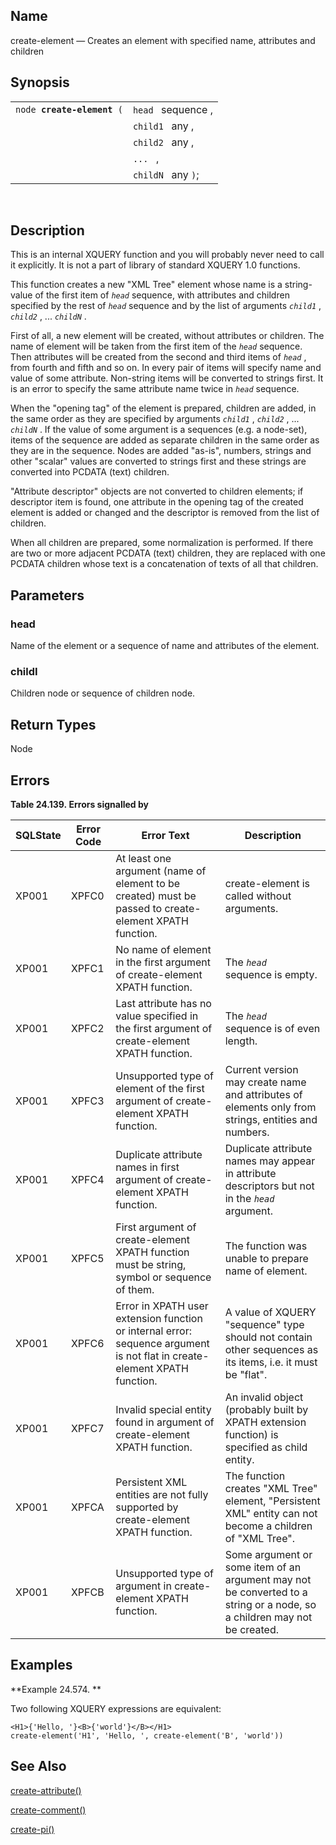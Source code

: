 <div id="xpf_create_element" class="refentry">

<div class="titlepage">

</div>

<div class="refnamediv">

## Name

create-element — Creates an element with specified name, attributes and
children

</div>

<div class="refsynopsisdiv">

## Synopsis

<div id="xpf_syn_create_element" class="funcsynopsis">

|                                 |                    |
|---------------------------------|--------------------|
| `node `**`create-element`**` (` | `head ` sequence , |
|                                 | `child1 ` any ,    |
|                                 | `child2 ` any ,    |
|                                 | `... ` ,           |
|                                 | `childN ` any `)`; |

<div class="funcprototype-spacer">

 

</div>

</div>

</div>

<div id="xpf_desc_create_element" class="refsect1">

## Description

This is an internal XQUERY function and you will probably never need to
call it explicitly. It is not a part of library of standard XQUERY 1.0
functions.

This function creates a new "XML Tree" element whose name is a
string-value of the first item of *`head`* sequence, with attributes and
children specified by the rest of *`head`* sequence and by the list of
arguments *`child1`* , *`child2`* , ... *`childN`* .

First of all, a new element will be created, without attributes or
children. The name of element will be taken from the first item of the
*`head`* sequence. Then attributes will be created from the second and
third items of *`head`* , from fourth and fifth and so on. In every pair
of items will specify name and value of some attribute. Non-string items
will be converted to strings first. It is an error to specify the same
attribute name twice in *`head`* sequence.

When the "opening tag" of the element is prepared, children are added,
in the same order as they are specified by arguments *`child1`* ,
*`child2`* , ... *`childN`* . If the value of some argument is a
sequences (e.g. a node-set), items of the sequence are added as separate
children in the same order as they are in the sequence. Nodes are added
"as-is", numbers, strings and other "scalar" values are converted to
strings first and these strings are converted into PCDATA (text)
children.

"Attribute descriptor" objects are not converted to children elements;
if descriptor item is found, one attribute in the opening tag of the
created element is added or changed and the descriptor is removed from
the list of children.

When all children are prepared, some normalization is performed. If
there are two or more adjacent PCDATA (text) children, they are replaced
with one PCDATA children whose text is a concatenation of texts of all
that children.

</div>

<div id="xpf_params_create_element" class="refsect1">

## Parameters

<div id="id126564" class="refsect2">

### head

Name of the element or a sequence of name and attributes of the element.

</div>

<div id="id126567" class="refsect2">

### childI

Children node or sequence of children node.

</div>

</div>

<div id="xpf_ret_create_element" class="refsect1">

## Return Types

Node

</div>

<div id="xpf_errors_create_element" class="refsect1">

## Errors

<div id="id126575" class="table">

**Table 24.139. Errors signalled by**

<div class="table-contents">

| SQLState                              | Error Code                            | Error Text                                                                                                                                                | Description                                                                                                             |
|---------------------------------------|---------------------------------------|-----------------------------------------------------------------------------------------------------------------------------------------------------------|-------------------------------------------------------------------------------------------------------------------------|
| <span class="errorcode">XP001 </span> | <span class="errorcode">XPFC0 </span> | <span class="errortext">At least one argument (name of element to be created) must be passed to create-element XPATH function. </span>                    | create-element is called without arguments.                                                                             |
| <span class="errorcode">XP001 </span> | <span class="errorcode">XPFC1 </span> | <span class="errortext">No name of element in the first argument of create-element XPATH function. </span>                                                | The *`head `* sequence is empty.                                                                                        |
| <span class="errorcode">XP001 </span> | <span class="errorcode">XPFC2 </span> | <span class="errortext">Last attribute has no value specified in the first argument of create-element XPATH function. </span>                             | The *`head `* sequence is of even length.                                                                               |
| <span class="errorcode">XP001 </span> | <span class="errorcode">XPFC3 </span> | <span class="errortext">Unsupported type of element of the first argument of create-element XPATH function. </span>                                       | Current version may create name and attributes of elements only from strings, entities and numbers.                     |
| <span class="errorcode">XP001 </span> | <span class="errorcode">XPFC4 </span> | <span class="errortext">Duplicate attribute names in first argument of create-element XPATH function. </span>                                             | Duplicate attribute names may appear in attribute descriptors but not in the *`head `* argument.                        |
| <span class="errorcode">XP001 </span> | <span class="errorcode">XPFC5 </span> | <span class="errortext">First argument of create-element XPATH function must be string, symbol or sequence of them. </span>                               | The function was unable to prepare name of element.                                                                     |
| <span class="errorcode">XP001 </span> | <span class="errorcode">XPFC6 </span> | <span class="errortext">Error in XPATH user extension function or internal error: sequence argument is not flat in create-element XPATH function. </span> | A value of XQUERY "sequence" type should not contain other sequences as its items, i.e. it must be "flat".              |
| <span class="errorcode">XP001 </span> | <span class="errorcode">XPFC7 </span> | <span class="errortext">Invalid special entity found in argument of create-element XPATH function. </span>                                                | An invalid object (probably built by XPATH extension function) is specified as child entity.                            |
| <span class="errorcode">XP001 </span> | <span class="errorcode">XPFCA </span> | <span class="errortext">Persistent XML entities are not fully supported by create-element XPATH function. </span>                                         | The function creates "XML Tree" element, "Persistent XML" entity can not become a children of "XML Tree".               |
| <span class="errorcode">XP001 </span> | <span class="errorcode">XPFCB </span> | <span class="errortext">Unsupported type of argument in create-element XPATH function. </span>                                                            | Some argument or some item of an argument may not be converted to a string or a node, so a children may not be created. |

</div>

</div>

  

</div>

<div id="xpf_examples_create_element" class="refsect1">

## Examples

<div id="xpf_ex_create_element" class="example">

**Example 24.574. **

<div class="example-contents">

Two following XQUERY expressions are equivalent:

``` screen
<H1>{'Hello, '}<B>{'world'}</B></H1>
create-element('H1', 'Hello, ', create-element('B', 'world'))
```

</div>

</div>

  

</div>

<div id="xpf_seealso_create_element" class="refsect1">

## See Also

<a href="xpf_create_attribute.html" class="link"
title="create-attribute">create-attribute()</a>

<a href="xpf_create_comment.html" class="link"
title="create-comment">create-comment()</a>

<a href="xpf_create_pi.html" class="link"
title="create-pi">create-pi()</a>

</div>

</div>
